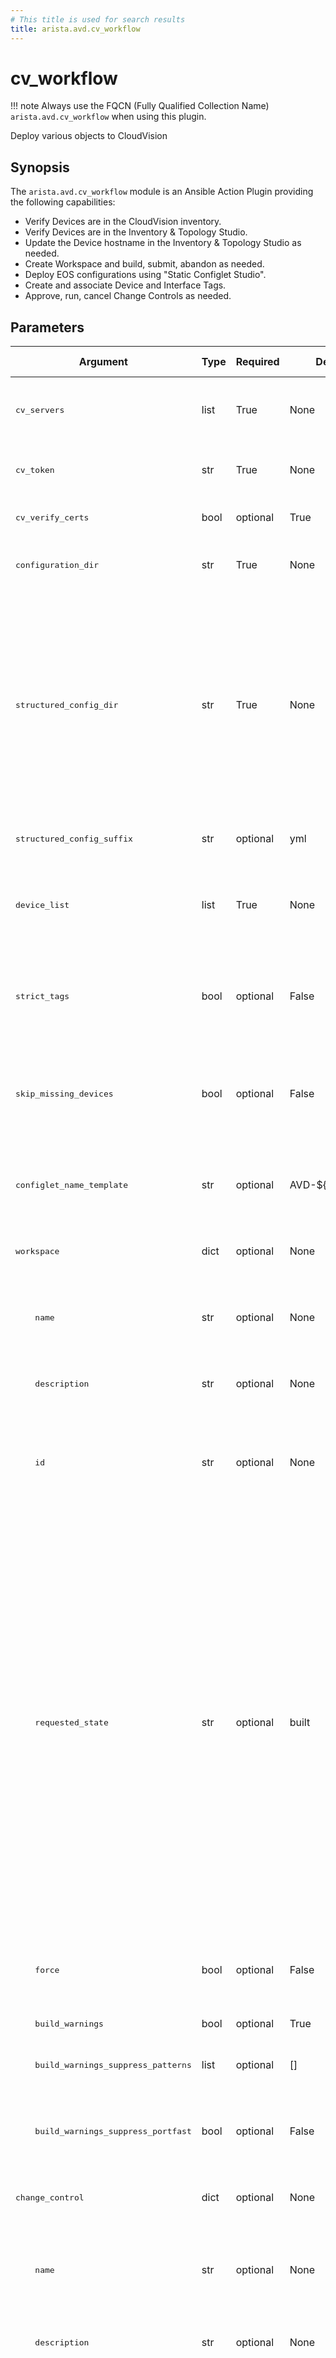 ```yaml
---
# This title is used for search results
title: arista.avd.cv_workflow
---
```

<!--
  ~ Copyright (c) 2023-2024 Arista Networks, Inc.
  ~ Use of this source code is governed by the Apache License 2.0
  ~ that can be found in the LICENSE file.
  -->

# cv_workflow

!!! note
    Always use the FQCN (Fully Qualified Collection Name) `arista.avd.cv_workflow` when using this plugin.

Deploy various objects to CloudVision

## Synopsis

The `arista.avd.cv_workflow` module is an Ansible Action Plugin providing the following capabilities:

- Verify Devices are in the CloudVision inventory.
- Verify Devices are in the Inventory &amp; Topology Studio.
- Update the Device hostname in the Inventory &amp; Topology Studio as needed.
- Create Workspace and build, submit, abandon as needed.
- Deploy EOS configurations using &#34;Static Configlet Studio&#34;.
- Create and associate Device and Interface Tags.
- Approve, run, cancel Change Controls as needed.

## Parameters

| Argument | Type | Required | Default | Value Restrictions | Description |
| -------- | ---- | -------- | ------- | ------------------ | ----------- |
| <samp>cv_servers</samp> | list | True | None |  | List of hostnames or IP addresses for CloudVision instance to deploy to. |
| <samp>cv_token</samp> | str | True | None |  | Service account token. It is strongly recommended to use Vault for this. |
| <samp>cv_verify_certs</samp> | bool | optional | True |  | Verifies CloudVison server certificates. |
| <samp>configuration_dir</samp> | str | True | None |  | Path to directory containing .cfg files with EOS configurations. |
| <samp>structured_config_dir</samp> | str | True | None |  | Path to directory containing files with AVD structured configurations.<br>If found, the `serial_number` or `system_mac_address` will be used to identify the Device on CloudVision.<br>Any tags found in the structured configuration metadata will be applied to the Device and/or Interfaces. |
| <samp>structured_config_suffix</samp> | str | optional | yml |  | File suffix for AVD structured configuration files. |
| <samp>device_list</samp> | list | True | None |  | List of devices to deploy. The names are used to find AVD structured configuration and EOS configuration files. |
| <samp>strict_tags</samp> | bool | optional | False |  | If `true` other tags associated with the devices will get removed. Otherwise other tags will be left as-is. |
| <samp>skip_missing_devices</samp> | bool | optional | False |  | If `true` anything that can be deployed will get deployed. Otherwise the Workspace will be abandoned on any issue. |
| <samp>configlet_name_template</samp> | str | optional | AVD-${hostname} |  | Python String Template to use for creating the configlet name for each device configuration. |
| <samp>workspace</samp> | dict | optional | None |  | CloudVision Workspace to create or use for the deployment. |
| <samp>&nbsp;&nbsp;&nbsp;&nbsp;name</samp> | str | optional | None |  | Optional name to use for the created Workspace. By default the name will be `AVD &lt;timestamp&gt;`. |
| <samp>&nbsp;&nbsp;&nbsp;&nbsp;description</samp> | str | optional | None |  | Optional description to use for the created Workspace. |
| <samp>&nbsp;&nbsp;&nbsp;&nbsp;id</samp> | str | optional | None |  | Optional ID to use for the created Workspace. If there is already a workspace with the same ID, it must be in the &#39;pending&#39; state. |
| <samp>&nbsp;&nbsp;&nbsp;&nbsp;requested_state</samp> | str | optional | built | Valid values:<br>- <code>pending</code><br>- <code>built</code><br>- <code>submitted</code><br>- <code>abandoned</code><br>- <code>deleted</code> | The requested state for the Workspace.<br><br>- `pending`: Leave the Workspace in pending state.<br>- `built`: Build the Workspace but do not submit.<br>- `submitted` (default): Build and submit the Workspace.<br>- `abandoned`: Build and then abandon the Workspace.<br>    Used for dry-run where no changes will be committed to CloudVision.<br>- `deleted`: Build, abort and then delete the Workspace.<br>    Used for dry-run where no changes will be committed to CloudVision and the temporary Workspace will be removed to avoid &#34;clutter&#34;. |
| <samp>&nbsp;&nbsp;&nbsp;&nbsp;force</samp> | bool | optional | False |  | Force submit the workspace even if some devices are not actively streaming to CloudVision. |
| <samp>&nbsp;&nbsp;&nbsp;&nbsp;build_warnings</samp> | bool | optional | True |  | Fetch Workspace build warnings. |
| <samp>&nbsp;&nbsp;&nbsp;&nbsp;build_warnings_suppress_patterns</samp> | list | optional | [] |  | List of the regex patterns. Matched EoS CLI warnings will be suppressed. |
| <samp>&nbsp;&nbsp;&nbsp;&nbsp;build_warnings_suppress_portfast</samp> | bool | optional | False |  | Suppress Workspace build warnings related to the usage of the `portfast` feature on switchports. |
| <samp>change_control</samp> | dict | optional | None |  | CloudVision Change Control to create for the deployment. |
| <samp>&nbsp;&nbsp;&nbsp;&nbsp;name</samp> | str | optional | None |  | Optional name to use for the created Change Control. By default the name generated by CloudVision will be kept. |
| <samp>&nbsp;&nbsp;&nbsp;&nbsp;description</samp> | str | optional | None |  | Optional description to use for the created Change Control. |
| <samp>&nbsp;&nbsp;&nbsp;&nbsp;requested_state</samp> | str | optional | pending approval | Valid values:<br>- <code>pending approval</code><br>- <code>approved</code><br>- <code>running</code><br>- <code>completed</code> | The requested state for the Change Control.<br><br>- `pending approval` (default): Leave the Change Control in &#34;pending approval&#34; state.<br>- `approved`: Approve the Change Control but do not start.<br>- `running`: Approve and start the Change Control. Do not wait for the Change Control to be completed or failed.<br>- `completed`: Approve and start the Change Control. Wait for the Change Control to be completed. |
| <samp>timeouts</samp> | dict | optional | None |  | Timeouts for long running operations. May need to be adjusted for large inventories. |
| <samp>&nbsp;&nbsp;&nbsp;&nbsp;workspace_build_timeout</samp> | float | optional | 300.0 |  | Time to wait for Workspace build before failing. |
| <samp>&nbsp;&nbsp;&nbsp;&nbsp;change_control_creation_timeout</samp> | float | optional | 300.0 |  | Time to wait for Change Control creation before failing. |
| <samp>return_details</samp> | bool | optional | False |  | If `true` all details will be returned to Ansible and can be registered.<br>For large inventories this can affect performance, so it is disabled by default. |

## Notes

- When interacting with CVaaS the regional URL where the tenant is deployed should be used, e.g:
  `cv_servers: [ www.cv-prod-euwest-2.arista.io ]`
  To see the full list of regional URLs, please visit the [cv_deploy](../../../roles/cv_deploy/README.md#overview)
  role documentation.
- To generate service accounts check [cv_deploy](../../../roles/cv_deploy/README.md#steps-to-create-service-accounts-on-cloudvision)
  role documentation or the CloudVision Help Center.

## Examples

```yaml
---
- name: Configuration deployment with CVP
  hosts: FABRIC
  connection: local
  gather_facts: false
  tasks:
    - name: Provision CVP with AVD configuration
      run_once: true
      delegate_to: localhost
      arista.avd.cv_workflow:
        cv_servers: [ "www.arista.io" ]
        cv_token: "<insert vaulted service account token here>"
        # cv_verify_certs: true
        configuration_dir: "{{ inventory_dir }}/intended/configs"
        structured_config_dir: "{{ inventory_dir }}/intended/structured_configs"
        # structured_config_suffix: "yml"
        device_list: "{{ ansible_play_hosts }}"
        # strict_tags: false
        # skip_missing_devices: false
        # configlet_name_template: "AVD-${hostname}"
        workspace:
        #   name:
        #   description:
        #   id: <uuid or similar>
          requested_state: submitted
          force: true
        #   build_warnings: true
        #   build_warnings_suppress_patterns: []
        #   build_warnings_suppress_portfast: false
        change_control:
        #   name:
        #   description:
          requested_state: "approved"
        # timeouts:
        #   workspace_build_timeout: 300.0
        #   change_control_creation_timeout: 300.0
        # return_details: false
```

## Authors

- Arista Ansible Team (@aristanetworks)
